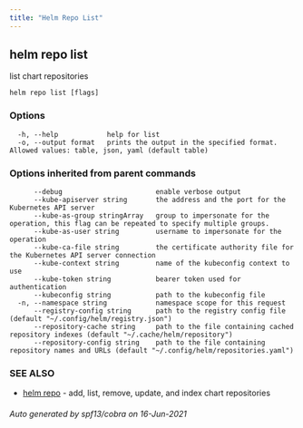 ```yaml
---
title: "Helm Repo List"
---
```


## helm repo list

list chart repositories

```
helm repo list [flags]
```

### Options

```
  -h, --help            help for list
  -o, --output format   prints the output in the specified format. Allowed values: table, json, yaml (default table)
```

### Options inherited from parent commands

```
      --debug                       enable verbose output
      --kube-apiserver string       the address and the port for the Kubernetes API server
      --kube-as-group stringArray   group to impersonate for the operation, this flag can be repeated to specify multiple groups.
      --kube-as-user string         username to impersonate for the operation
      --kube-ca-file string         the certificate authority file for the Kubernetes API server connection
      --kube-context string         name of the kubeconfig context to use
      --kube-token string           bearer token used for authentication
      --kubeconfig string           path to the kubeconfig file
  -n, --namespace string            namespace scope for this request
      --registry-config string      path to the registry config file (default "~/.config/helm/registry.json")
      --repository-cache string     path to the file containing cached repository indexes (default "~/.cache/helm/repository")
      --repository-config string    path to the file containing repository names and URLs (default "~/.config/helm/repositories.yaml")
```

### SEE ALSO

* [helm repo](helm_repo.md)	 - add, list, remove, update, and index chart repositories

###### Auto generated by spf13/cobra on 16-Jun-2021

